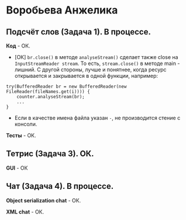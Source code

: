 # Воробьева Анжелика

## Подсчёт слов (Задача 1). В процессе.

**Код** - ОК.

- [ОК] `br.close()` в методе `analyseStream()` сделает также close на `InputStreamReader stream`.
То есть, `stream.close()` в методе main - лишний.
С другой стороны, лучше и понятнее, когда ресурс открывается и закрывается в одной функции, например:
```
try(BufferedReader br = new BufferedReader(new FileReader(fileNames.get(i)))) {
	counter.analyseStream(br);
	...
}
```

- Если в качестве имена файла указан `-`, не производится стение с консоли.

**Тесты** - ОК.

## Тетрис (Задача 3). ОК.

**GUI** - ОК

## Чат (Задача 4). В процессе.

**Object serialization chat** - ОК.

**XML chat** - ОК.
